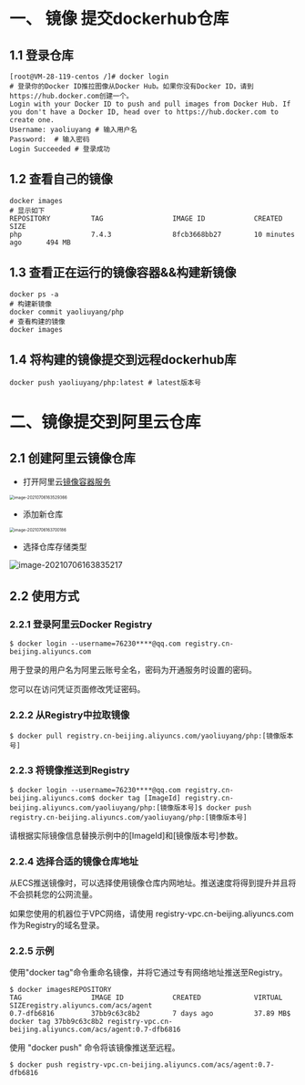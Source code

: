 # 一、 镜像 提交dockerhub仓库

## 1.1 登录仓库

```shell
[root@VM-28-119-centos /]# docker login
# 登录你的Docker ID推拉图像从Docker Hub。如果你没有Docker ID，请到https://hub.docker.com创建一个。
Login with your Docker ID to push and pull images from Docker Hub. If you don't have a Docker ID, head over to https://hub.docker.com to create one.
Username: yaoliuyang # 输入用户名
Password:  # 输入密码
Login Succeeded # 登录成功
```

## 1.2   查看自己的镜像

```shell
docker images
# 显示如下
REPOSITORY          TAG                 IMAGE ID            CREATED             SIZE
php                 7.4.3               8fcb3668bb27        10 minutes ago      494 MB
```

## 1.3 查看正在运行的镜像容器&&构建新镜像

```shell
docker ps -a 
# 构建新镜像		
docker commit yaoliuyang/php
# 查看构建的镜像
docker images
```

## 1.4 将构建的镜像提交到远程dockerhub库

```shell
docker push yaoliuyang/php:latest # latest版本号
```



# 二、镜像提交到阿里云仓库

## 2.1 创建阿里云镜像仓库

- 打开阿里云[镜像容器服务](https://cr.console.aliyun.com/cn-beijing/instances)

<img src="https://yaoliuyang-blog-images.oss-cn-beijing.aliyuncs.com/blogImages/image-20210706163529366.png" alt="image-20210706163529366" style="zoom:50%;" />

- 添加新仓库

<img src="https://yaoliuyang-blog-images.oss-cn-beijing.aliyuncs.com/blogImages/image-20210706163700186.png" alt="image-20210706163700186" style="zoom:50%;" />

- 选择仓库存储类型

![image-20210706163835217](https://yaoliuyang-blog-images.oss-cn-beijing.aliyuncs.com/blogImages/image-20210706163835217.png)



## 2.2 使用方式

### 2.2.1  登录阿里云Docker Registry

```shell
$ docker login --username=76230****@qq.com registry.cn-beijing.aliyuncs.com
```

用于登录的用户名为阿里云账号全名，密码为开通服务时设置的密码。

您可以在访问凭证页面修改凭证密码。

### 2.2.2 从Registry中拉取镜像

```shell
$ docker pull registry.cn-beijing.aliyuncs.com/yaoliuyang/php:[镜像版本号]
```

### 2.2.3  将镜像推送到Registry

```shell
$ docker login --username=76230****@qq.com registry.cn-beijing.aliyuncs.com$ docker tag [ImageId] registry.cn-beijing.aliyuncs.com/yaoliuyang/php:[镜像版本号]$ docker push registry.cn-beijing.aliyuncs.com/yaoliuyang/php:[镜像版本号]
```

请根据实际镜像信息替换示例中的[ImageId]和[镜像版本号]参数。

### 2.2.4  选择合适的镜像仓库地址

从ECS推送镜像时，可以选择使用镜像仓库内网地址。推送速度将得到提升并且将不会损耗您的公网流量。

如果您使用的机器位于VPC网络，请使用 registry-vpc.cn-beijing.aliyuncs.com 作为Registry的域名登录。

### 2.2.5  示例

使用"docker tag"命令重命名镜像，并将它通过专有网络地址推送至Registry。

```shell
$ docker imagesREPOSITORY                                                         TAG                 IMAGE ID            CREATED             VIRTUAL SIZEregistry.aliyuncs.com/acs/agent                                    0.7-dfb6816         37bb9c63c8b2        7 days ago          37.89 MB$ docker tag 37bb9c63c8b2 registry-vpc.cn-beijing.aliyuncs.com/acs/agent:0.7-dfb6816
```

使用 "docker push" 命令将该镜像推送至远程。

```shell
$ docker push registry-vpc.cn-beijing.aliyuncs.com/acs/agent:0.7-dfb6816
```